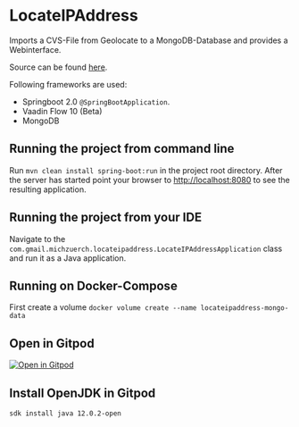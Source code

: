 LocateIPAddress
======================

Imports a CVS-File from Geolocate to a MongoDB-Database and provides a Webinterface.

Source can be found [here](https://gitlab.com/michzuerch/LocateIPAddress).

Following frameworks are used:
* Springboot 2.0 `@SpringBootApplication`.
* Vaadin Flow 10 (Beta)
* MongoDB

## Running the project from command line

Run `mvn clean install spring-boot:run` in the project root directory. After the server has started point your browser to [http://localhost:8080](http://localhost:8080) to see the resulting application.

## Running the project from your IDE

Navigate to the `com.gmail.michzuerch.locateipaddress.LocateIPAddressApplication` class and run it as a Java application.


## Running on Docker-Compose

First create a volume `docker volume create --name locateipaddress-mongo-data`

## Open in Gitpod

[![Open in Gitpod](https://gitpod.io/button/open-in-gitpod.svg)](https://gitpod.io/#https://github.com/michzuerch/LocateIPAddress)


## Install OpenJDK in Gitpod

`sdk install java 12.0.2-open`